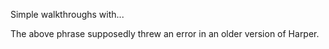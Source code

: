 Simple walkthroughs with...

The above phrase supposedly threw an error in an older version of Harper.
